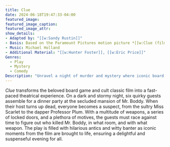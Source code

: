 ```yaml
---
title: Clue
date: 2024-06-18T19:47:33-04:00
featured_image:
featured_image_caption: 
featured_image_attr:
show_details:
- Adapted by: "[[w:Sandy Rustin]]"
- Basis: Based on the Paramount Pictures motion picture *[[w:Clue (film)|Clue]]* by [[w:Jonathan Lynn]] and the Hasbro board game [[w:Clue]].
- Music: Michael Holland
- Additional Material: "[[w:Hunter Foster]], [[w:Eric Price]]"
Genres:
  - Play
  - Mystery
  - Comedy
Description: "Unravel a night of murder and mystery where iconic board game characters spring to life to solve a whodunit with equal parts suspense and humor."
---
```

*Clue* transforms the beloved board game and cult classic film into a fast-paced theatrical experience. On a dark and stormy night, six quirky guests assemble for a dinner party at the secluded mansion of Mr. Boddy. When their host turns up dead, everyone becomes a suspect, from the sultry Miss Scarlet to the dapper Professor Plum. With a multitude of weapons, a series of locked doors, and a plethora of motives, the guests must race against time to figure out who killed Mr. Boddy, in what room, and with what weapon. The play is filled with hilarious antics and witty banter as iconic moments from the film are brought to life, ensuring a delightful and suspenseful evening for all.